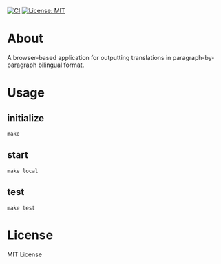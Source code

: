 [![CI](https://github.com/tooppoo/bilingual-translation/actions/workflows/ruby.yml/badge.svg)](https://github.com/tooppoo/bilingual-translation/actions/workflows/ruby.yml)
[![License: MIT](https://img.shields.io/badge/License-MIT-yellow.svg)](https://opensource.org/licenses/MIT)

# About
A browser-based application for outputting translations in paragraph-by-paragraph bilingual format.

# Usage
## initialize
```shell
make
```

## start
```shell
make local
```

## test
```shell
make test
```

# License
MIT License

